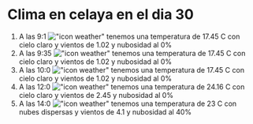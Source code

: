 # Clima en celaya en el dia 30

1. A las 9:1 !["icon weather"](http://openweathermap.org/img/w/01d.png) tenemos una temperatura de 17.45 C con cielo claro y  vientos de 1.02 y nubosidad al 0%
1. A las 9:35 !["icon weather"](http://openweathermap.org/img/w/01d.png) tenemos una temperatura de 17.45 C con cielo claro y  vientos de 1.02 y nubosidad al 0%
1. A las 10:0 !["icon weather"](http://openweathermap.org/img/w/01d.png) tenemos una temperatura de 17.45 C con cielo claro y  vientos de 1.02 y nubosidad al 0%
1. A las 12:0 !["icon weather"](http://openweathermap.org/img/w/01d.png) tenemos una temperatura de 24.16 C con cielo claro y  vientos de 2.45 y nubosidad al 0%
1. A las 14:0 !["icon weather"](http://openweathermap.org/img/w/03d.png) tenemos una temperatura de 23 C con nubes dispersas y  vientos de 4.1 y nubosidad al 40%
